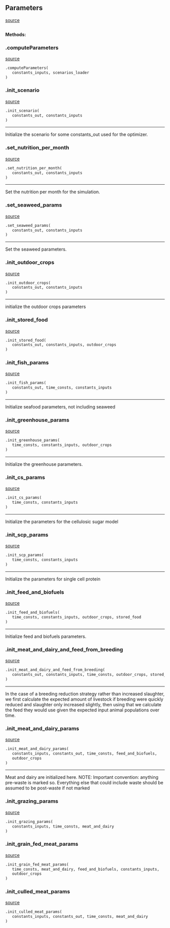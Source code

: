 #


## Parameters
[source](https://github.com/allfed/allfed-integrated-model/blob/master/src/optimizer/parameters.py/#L25)
```python 

```




**Methods:**


### .computeParameters
[source](https://github.com/allfed/allfed-integrated-model/blob/master/src/optimizer/parameters.py/#L47)
```python
.computeParameters(
   constants_inputs, scenarios_loader
)
```


### .init_scenario
[source](https://github.com/allfed/allfed-integrated-model/blob/master/src/optimizer/parameters.py/#L187)
```python
.init_scenario(
   constants_out, constants_inputs
)
```

---
Initialize the scenario for some constants_out used for the optimizer.

### .set_nutrition_per_month
[source](https://github.com/allfed/allfed-integrated-model/blob/master/src/optimizer/parameters.py/#L220)
```python
.set_nutrition_per_month(
   constants_out, constants_inputs
)
```

---
Set the nutrition per month for the simulation.

### .set_seaweed_params
[source](https://github.com/allfed/allfed-integrated-model/blob/master/src/optimizer/parameters.py/#L264)
```python
.set_seaweed_params(
   constants_out, constants_inputs
)
```

---
Set the seaweed parameters.

### .init_outdoor_crops
[source](https://github.com/allfed/allfed-integrated-model/blob/master/src/optimizer/parameters.py/#L286)
```python
.init_outdoor_crops(
   constants_out, constants_inputs
)
```

---
initialize the outdoor crops parameters

### .init_stored_food
[source](https://github.com/allfed/allfed-integrated-model/blob/master/src/optimizer/parameters.py/#L311)
```python
.init_stored_food(
   constants_out, constants_inputs, outdoor_crops
)
```


### .init_fish_params
[source](https://github.com/allfed/allfed-integrated-model/blob/master/src/optimizer/parameters.py/#L324)
```python
.init_fish_params(
   constants_out, time_consts, constants_inputs
)
```

---
Initialize seafood parameters, not including seaweed

### .init_greenhouse_params
[source](https://github.com/allfed/allfed-integrated-model/blob/master/src/optimizer/parameters.py/#L348)
```python
.init_greenhouse_params(
   time_consts, constants_inputs, outdoor_crops
)
```

---
Initialize the greenhouse parameters.

### .init_cs_params
[source](https://github.com/allfed/allfed-integrated-model/blob/master/src/optimizer/parameters.py/#L381)
```python
.init_cs_params(
   time_consts, constants_inputs
)
```

---
Initialize the parameters for the cellulosic sugar model

### .init_scp_params
[source](https://github.com/allfed/allfed-integrated-model/blob/master/src/optimizer/parameters.py/#L398)
```python
.init_scp_params(
   time_consts, constants_inputs
)
```

---
Initialize the parameters for single cell protein

### .init_feed_and_biofuels
[source](https://github.com/allfed/allfed-integrated-model/blob/master/src/optimizer/parameters.py/#L419)
```python
.init_feed_and_biofuels(
   time_consts, constants_inputs, outdoor_crops, stored_food
)
```

---
Initialize feed and biofuels parameters.

### .init_meat_and_dairy_and_feed_from_breeding
[source](https://github.com/allfed/allfed-integrated-model/blob/master/src/optimizer/parameters.py/#L473)
```python
.init_meat_and_dairy_and_feed_from_breeding(
   constants_out, constants_inputs, time_consts, outdoor_crops, stored_food
)
```

---
In the case of a breeding reduction strategy rather than increased slaughter,
we first calculate the expected amount of livestock if breeding were quickly
reduced and slaughter only increased slightly, then using that we calculate the
feed they would use given the expected input animal populations over time.

### .init_meat_and_dairy_params
[source](https://github.com/allfed/allfed-integrated-model/blob/master/src/optimizer/parameters.py/#L654)
```python
.init_meat_and_dairy_params(
   constants_inputs, constants_out, time_consts, feed_and_biofuels,
   outdoor_crops
)
```

---
Meat and dairy are initialized here.
NOTE: Important convention: anything pre-waste is marked so. Everything else
that could include waste should be assumed to be post-waste if not marked

### .init_grazing_params
[source](https://github.com/allfed/allfed-integrated-model/blob/master/src/optimizer/parameters.py/#L690)
```python
.init_grazing_params(
   constants_inputs, time_consts, meat_and_dairy
)
```


### .init_grain_fed_meat_params
[source](https://github.com/allfed/allfed-integrated-model/blob/master/src/optimizer/parameters.py/#L728)
```python
.init_grain_fed_meat_params(
   time_consts, meat_and_dairy, feed_and_biofuels, constants_inputs,
   outdoor_crops
)
```


### .init_culled_meat_params
[source](https://github.com/allfed/allfed-integrated-model/blob/master/src/optimizer/parameters.py/#L813)
```python
.init_culled_meat_params(
   constants_inputs, constants_out, time_consts, meat_and_dairy
)
```

